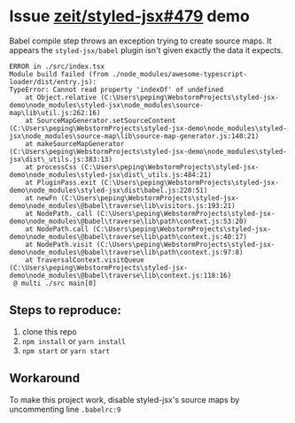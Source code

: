 # Issue [zeit/styled-jsx#479](https://github.com/zeit/styled-jsx/issues/479) demo

Babel compile step throws an exception trying to create source maps. It appears the `styled-jsx/babel` plugin isn't given exactly the data it expects.

    ERROR in ./src/index.tsx
    Module build failed (from ./node_modules/awesome-typescript-loader/dist/entry.js):
    TypeError: Cannot read property 'indexOf' of undefined
        at Object.relative (C:\Users\peping\WebstormProjects\styled-jsx-demo\node_modules\styled-jsx\node_modules\source-map\lib\util.js:262:16)
        at SourceMapGenerator.setSourceContent (C:\Users\peping\WebstormProjects\styled-jsx-demo\node_modules\styled-jsx\node_modules\source-map\lib\source-map-generator.js:140:21)
        at makeSourceMapGenerator (C:\Users\peping\WebstormProjects\styled-jsx-demo\node_modules\styled-jsx\dist\_utils.js:383:13)
        at processCss (C:\Users\peping\WebstormProjects\styled-jsx-demo\node_modules\styled-jsx\dist\_utils.js:484:21)
        at PluginPass.exit (C:\Users\peping\WebstormProjects\styled-jsx-demo\node_modules\styled-jsx\dist\babel.js:220:51)
        at newFn (C:\Users\peping\WebstormProjects\styled-jsx-demo\node_modules\@babel\traverse\lib\visitors.js:193:21)
        at NodePath._call (C:\Users\peping\WebstormProjects\styled-jsx-demo\node_modules\@babel\traverse\lib\path\context.js:53:20)
        at NodePath.call (C:\Users\peping\WebstormProjects\styled-jsx-demo\node_modules\@babel\traverse\lib\path\context.js:40:17)
        at NodePath.visit (C:\Users\peping\WebstormProjects\styled-jsx-demo\node_modules\@babel\traverse\lib\path\context.js:97:8)
        at TraversalContext.visitQueue (C:\Users\peping\WebstormProjects\styled-jsx-demo\node_modules\@babel\traverse\lib\context.js:118:16)
     @ multi ./src main[0]

## Steps to reproduce:

1. clone this repo
2. `npm install` or `yarn install`
3. `npm start` or `yarn start`

## Workaround

To make this project work, disable styled-jsx's source maps by uncommenting line `.babelrc:9`


